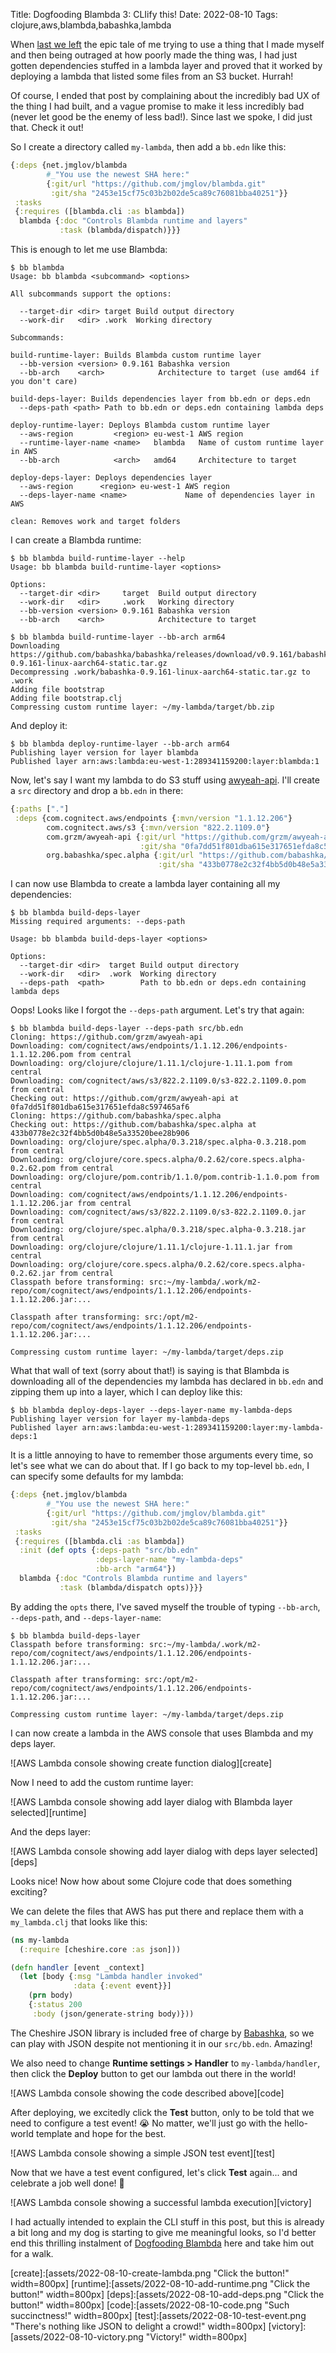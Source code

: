 Title: Dogfooding Blambda 3: CLIify this!
Date: 2022-08-10
Tags: clojure,aws,blambda,babashka,lambda

When [last we left](2022-08-09-dogfooding-blambda-2.html) the epic tale of me
trying to use a thing that I made myself and then being outraged at how poorly
made the thing was, I had just gotten dependencies stuffed in a lambda layer and
proved that it worked by deploying a lambda that listed some files from an S3
bucket. Hurrah!

Of course, I ended that post by complaining about the incredibly bad UX of the
thing I had built, and a vague promise to make it less incredibly bad (never let
good be the enemy of less bad!). Since last we spoke, I did just that. Check it
out!

So I create a directory called `my-lambda`, then add a `bb.edn` like this:

``` clojure
{:deps {net.jmglov/blambda
        #_"You use the newest SHA here:"
        {:git/url "https://github.com/jmglov/blambda.git"
         :git/sha "2453e15cf75c03b2b02de5ca89c76081bba40251"}}
 :tasks
 {:requires ([blambda.cli :as blambda])
  blambda {:doc "Controls Blambda runtime and layers"
           :task (blambda/dispatch)}}}
```

This is enough to let me use Blambda:

``` text
$ bb blambda
Usage: bb blambda <subcommand> <options>

All subcommands support the options:

  --target-dir <dir> target Build output directory
  --work-dir   <dir> .work  Working directory

Subcommands:

build-runtime-layer: Builds Blambda custom runtime layer
  --bb-version <version> 0.9.161 Babashka version
  --bb-arch    <arch>            Architecture to target (use amd64 if you don't care)

build-deps-layer: Builds dependencies layer from bb.edn or deps.edn
  --deps-path <path> Path to bb.edn or deps.edn containing lambda deps

deploy-runtime-layer: Deploys Blambda custom runtime layer
  --aws-region         <region> eu-west-1 AWS region
  --runtime-layer-name <name>   blambda   Name of custom runtime layer in AWS
  --bb-arch            <arch>   amd64     Architecture to target

deploy-deps-layer: Deploys dependencies layer
  --aws-region      <region> eu-west-1 AWS region
  --deps-layer-name <name>             Name of dependencies layer in AWS

clean: Removes work and target folders
```

I can create a Blambda runtime:

``` text
$ bb blambda build-runtime-layer --help
Usage: bb blambda build-runtime-layer <options>

Options:
  --target-dir <dir>     target  Build output directory
  --work-dir   <dir>     .work   Working directory
  --bb-version <version> 0.9.161 Babashka version
  --bb-arch    <arch>            Architecture to target

$ bb blambda build-runtime-layer --bb-arch arm64
Downloading https://github.com/babashka/babashka/releases/download/v0.9.161/babashka-0.9.161-linux-aarch64-static.tar.gz
Decompressing .work/babashka-0.9.161-linux-aarch64-static.tar.gz to .work
Adding file bootstrap
Adding file bootstrap.clj
Compressing custom runtime layer: ~/my-lambda/target/bb.zip
```

And deploy it:

``` text
$ bb blambda deploy-runtime-layer --bb-arch arm64
Publishing layer version for layer blambda
Published layer arn:aws:lambda:eu-west-1:289341159200:layer:blambda:1
```

Now, let's say I want my lambda to do S3 stuff using
[awyeah-api](https://github.com/grzm/awyeah-api). I'll create a `src` directory
and drop a `bb.edn` in there:

``` clojure
{:paths ["."]
 :deps {com.cognitect.aws/endpoints {:mvn/version "1.1.12.206"}
        com.cognitect.aws/s3 {:mvn/version "822.2.1109.0"}
        com.grzm/awyeah-api {:git/url "https://github.com/grzm/awyeah-api"
                             :git/sha "0fa7dd51f801dba615e317651efda8c597465af6"}
        org.babashka/spec.alpha {:git/url "https://github.com/babashka/spec.alpha"
                                 :git/sha "433b0778e2c32f4bb5d0b48e5a33520bee28b906"}}}
```

I can now use Blambda to create a lambda layer containing all my dependencies:

``` text
$ bb blambda build-deps-layer
Missing required arguments: --deps-path

Usage: bb blambda build-deps-layer <options>

Options:
  --target-dir <dir>  target Build output directory
  --work-dir   <dir>  .work  Working directory
  --deps-path  <path>        Path to bb.edn or deps.edn containing lambda deps
```

Oops! Looks like I forgot the `--deps-path` argument. Let's try that again:

``` text
$ bb blambda build-deps-layer --deps-path src/bb.edn 
Cloning: https://github.com/grzm/awyeah-api
Downloading: com/cognitect/aws/endpoints/1.1.12.206/endpoints-1.1.12.206.pom from central
Downloading: org/clojure/clojure/1.11.1/clojure-1.11.1.pom from central
Downloading: com/cognitect/aws/s3/822.2.1109.0/s3-822.2.1109.0.pom from central
Checking out: https://github.com/grzm/awyeah-api at 0fa7dd51f801dba615e317651efda8c597465af6
Cloning: https://github.com/babashka/spec.alpha
Checking out: https://github.com/babashka/spec.alpha at 433b0778e2c32f4bb5d0b48e5a33520bee28b906
Downloading: org/clojure/spec.alpha/0.3.218/spec.alpha-0.3.218.pom from central
Downloading: org/clojure/core.specs.alpha/0.2.62/core.specs.alpha-0.2.62.pom from central
Downloading: org/clojure/pom.contrib/1.1.0/pom.contrib-1.1.0.pom from central
Downloading: com/cognitect/aws/endpoints/1.1.12.206/endpoints-1.1.12.206.jar from central
Downloading: com/cognitect/aws/s3/822.2.1109.0/s3-822.2.1109.0.jar from central
Downloading: org/clojure/spec.alpha/0.3.218/spec.alpha-0.3.218.jar from central
Downloading: org/clojure/clojure/1.11.1/clojure-1.11.1.jar from central
Downloading: org/clojure/core.specs.alpha/0.2.62/core.specs.alpha-0.2.62.jar from central
Classpath before transforming: src:~/my-lambda/.work/m2-repo/com/cognitect/aws/endpoints/1.1.12.206/endpoints-1.1.12.206.jar:...

Classpath after transforming: src:/opt/m2-repo/com/cognitect/aws/endpoints/1.1.12.206/endpoints-1.1.12.206.jar:...

Compressing custom runtime layer: ~/my-lambda/target/deps.zip
```

What that wall of text (sorry about that!) is saying is that Blambda is
downloading all of the dependencies my lambda has declared in `bb.edn` and
zipping them up into a layer, which I can deploy like this:

``` text
$ bb blambda deploy-deps-layer --deps-layer-name my-lambda-deps
Publishing layer version for layer my-lambda-deps
Published layer arn:aws:lambda:eu-west-1:289341159200:layer:my-lambda-deps:1
```

It is a little annoying to have to remember those arguments every time, so let's
see what we can do about that. If I go back to my top-level `bb.edn`, I can
specify some defaults for my lambda:

``` clojure
{:deps {net.jmglov/blambda
        #_"You use the newest SHA here:"
        {:git/url "https://github.com/jmglov/blambda.git"
         :git/sha "2453e15cf75c03b2b02de5ca89c76081bba40251"}}
 :tasks
 {:requires ([blambda.cli :as blambda])
  :init (def opts {:deps-path "src/bb.edn"
                   :deps-layer-name "my-lambda-deps"
                   :bb-arch "arm64"})
  blambda {:doc "Controls Blambda runtime and layers"
           :task (blambda/dispatch opts)}}}
```

By adding the `opts` there, I've saved myself the trouble of typing
`--bb-arch`, `--deps-path`, and `--deps-layer-name`:

``` text
$ bb blambda build-deps-layer
Classpath before transforming: src:~/my-lambda/.work/m2-repo/com/cognitect/aws/endpoints/1.1.12.206/endpoints-1.1.12.206.jar:...

Classpath after transforming: src:/opt/m2-repo/com/cognitect/aws/endpoints/1.1.12.206/endpoints-1.1.12.206.jar:...

Compressing custom runtime layer: ~/my-lambda/target/deps.zip
```

I can now create a lambda in the AWS console that uses Blambda and my deps
layer.

![AWS Lambda console showing create function dialog][create]

Now I need to add the custom runtime layer:

![AWS Lambda console showing add layer dialog with Blambda layer selected][runtime]

And the deps layer:

![AWS Lambda console showing add layer dialog with deps layer selected][deps]

Looks nice! Now how about some Clojure code that does something exciting?

We can delete the files that AWS has put there and replace them with a
`my_lambda.clj` that looks like this:

``` clojure
(ns my-lambda
  (:require [cheshire.core :as json]))

(defn handler [event _context]
  (let [body {:msg "Lambda handler invoked"
              :data {:event event}}]
    (prn body)
    {:status 200
     :body (json/generate-string body)}))
```

The Cheshire JSON library is included free of charge by
[Babashka](https://github.com/babashka/babashka), so we can play with JSON
despite not mentioning it in our `src/bb.edn`. Amazing!

We also need to change **Runtime settings > Handler** to `my-lambda/handler`,
then click the **Deploy** button to get our lambda out there in the world!

![AWS Lambda console showing the code described above][code]

After deploying, we excitedly click the **Test** button, only to be told that we
need to configure a test event! 😭 No matter, we'll just go with the hello-world
template and hope for the best.

![AWS Lambda console showing a simple JSON test event][test]

Now that we have a test event configured, let's click **Test** again... and
celebrate a job well done! 🎉

![AWS Lambda console showing a successful lambda execution][victory]

I had actually intended to explain the CLI stuff in this post, but this is
already a bit long and my dog is starting to give me meaningful looks, so I'd
better end this thrilling instalment of [Dogfooding Blambda](tags/blambda.html)
here and take him out for a walk.

[create]:[assets/2022-08-10-create-lambda.png "Click the button!" width=800px]
[runtime]:[assets/2022-08-10-add-runtime.png "Click the button!" width=800px]
[deps]:[assets/2022-08-10-add-deps.png "Click the button!" width=800px]
[code]:[assets/2022-08-10-code.png "Such succinctness!" width=800px]
[test]:[assets/2022-08-10-test-event.png "There's nothing like JSON to delight a crowd!" width=800px]
[victory]:[assets/2022-08-10-victory.png "Victory!" width=800px]
